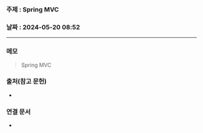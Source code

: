 ### 주제 : Spring MVC

### 날짜 : 2024-05-20 08:52
----
### 메모
> Spring MVC
> 

### 출처(참고 문헌)
-

### 연결 문서
-
